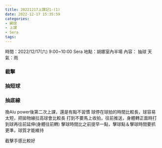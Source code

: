 ```yaml
---
title: 20221217上課記1-(1)
date: 2022-12-17 15:35:59
categories: 
- 網球
- 上課
- Sera
tags:
---
```


時間：2022/12/17(六) 9:00~10:00 Sera
地點：胡娜室內半場
內容： 抽球
天氣：雨

### 截擊
### 抽短球
### 抽底線

換Alu power後第二次上課，還是有點不習慣
球停在球拍的時間比較長，球容易太短，把拋物線拉高球會比較長
打到不要馬上收拍，往前推送，身體轉正面時打到球再往前延伸(身體往前轉)
擊球時間比之前提早一點，擊球點＆擊球時間要抓更準，球質才能維持

截擊手感比較好
